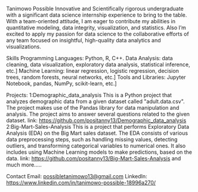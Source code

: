 Tanimowo Possible
Innovative and Scientifically rigorous undergraduate with a significant data science internship experience to bring to the table.
With a team-oriented attitude, I am eager to contribute my abilities in quantitative modeling, data integrity, visualization, and statistics.
Also I’m excited to apply my passion for data science to the collaborative efforts of any team focused on insightful, high-quality data analytics and visualizations.

Skills
Programming Languages: Python, R, C++.
Data Analysis: data cleaning, data visualization, exploratory data analysis, statistical inference, etc.]
Machine Learning: linear regression, logistic regression, decision trees, random forests, neural networks, etc.]
Tools and Libraries: Jupyter Notebook, pandas, NumPy, scikit-learn, etc.]

Projects:
1:Demographic_data_analysis
This is a Python project that analyzes demographic data from a given dataset called "adult.data.csv". 
The project makes use of the Pandas library for data manipulation and analysis. The project aims to answer several questions related to the given dataset.
link: https://github.com/positanny13/Demographic_data_analysis
2:Big-Mart-Sales-Analysis
This is a project that performs Exploratory Data Analysis (EDA) on the Big Mart sales dataset.
The EDA consists of various data preprocessing steps, such as handling missing values, detecting outliers, and transforming categorical variables to numerical ones.
It also includes using Machine Learning models to make predictions, based on the data.
link: https://github.com/positanny13/Big-Mart-Sales-Analysis  and much more.....

Contact
Email: possibletanimowo13@gmail.com
LinkedIn: https://www.linkedin.com/in/tanimowo-possible-18996a270/





